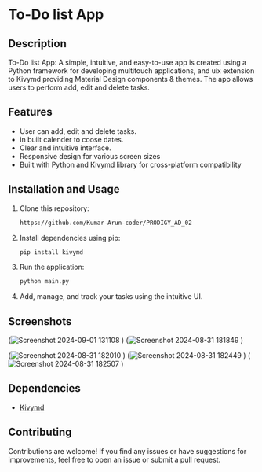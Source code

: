 # To-Do list App


## Description

To-Do list App: A simple, intuitive, and easy-to-use app is created using a Python framework for developing multitouch applications, and uix extension to Kivymd providing Material Design components & themes. The app allows users to perform add, edit and delete tasks.
## Features

- User can add, edit and delete tasks.
- in built calender to coose dates.
- Clear and intuitive interface.
- Responsive design for various screen sizes
- Built with Python and Kivymd library for cross-platform compatibility


## Installation and Usage

1. Clone this repository:

   ```bash
   https://github.com/Kumar-Arun-coder/PRODIGY_AD_02
   ```

2. Install dependencies using pip:

   ```bash
   pip install kivymd 
   ```

3. Run the application:

   ```bash
   python main.py
   ```

4. Add, manage, and track your tasks using the intuitive UI.

## Screenshots

(![Screenshot 2024-09-01 131108](https://github.com/user-attachments/assets/859a33a5-2b16-457d-a031-f9ab72c2924e)
)
(![Screenshot 2024-08-31 181849](https://github.com/user-attachments/assets/a95de163-17f3-4d3d-b029-fc3737364741)
)

(![Screenshot 2024-08-31 182010](https://github.com/user-attachments/assets/08c6c994-7062-4ea8-9911-1edea4973dca)
)
(![Screenshot 2024-08-31 182449](https://github.com/user-attachments/assets/a5abe16c-1d49-431b-a3ca-1811262c8240)
)
(![Screenshot 2024-08-31 182507](https://github.com/user-attachments/assets/5813bfa2-ea60-485e-a731-627518bfa42e)
)

## Dependencies

- [Kivymd](https://kivymd.org/)

## Contributing

Contributions are welcome! If you find any issues or have suggestions for improvements, feel free to open an issue or submit a pull request.

